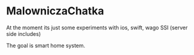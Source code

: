 # MalowniczaChatka

At the moment its just some experiments with ios, swift, wago SSI (server side includes)

The goal is smart home system.
